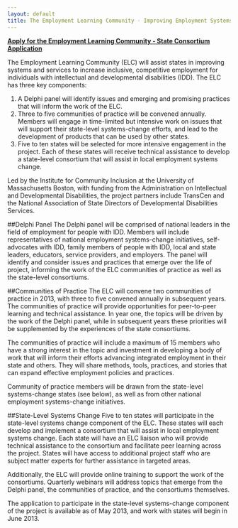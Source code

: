 ```yaml
---
layout: default
title: The Employment Learning Community - Improving Employment Systems and Services for Individuals with IDD
---
```


<div class="panel radius">
  <p><strong><a href="application.html">Apply for the Employment Learning Community - State Consortium Application</a></strong></p>
</div>
The Employment Learning Community (ELC) will assist states in improving systems and services to increase inclusive, competitive employment for individuals with intellectual and developmental disabilities (IDD). The ELC has three key components:



1. A Delphi panel will identify issues and emerging and promising practices that will inform the work of the ELC.
2. Three to five communities of practice will be convened annually. Members will engage in time-limited but intensive work on issues that will support their state-level systems-change efforts, and lead to the development of products that can be used by other states.
3. Five to ten states will be selected for more intensive engagement in the project. Each of these states will receive technical assistance to develop a state-level consortium that will assist in local employment systems change.

Led by the Institute for Community Inclusion at the University of Massachusetts Boston, with funding from the Administration on Intellectual and Developmental Disabilities, the project partners include TransCen and the National Association of State Directors of Developmental Disabilities Services.

##Delphi Panel
The Delphi panel will be comprised of national leaders in the field of employment for people with IDD. Members will include representatives of national employment systems-change initiatives, self-advocates with IDD, family members of people with IDD, local and state leaders, educators, service providers, and employers.
The panel will identify and consider issues and practices that emerge over the life of project, informing the work of the ELC communities of practice as well as the state-level consortiums.

##Communities of Practice
The ELC will convene two communities of practice in 2013, with three to five convened annually in subsequent years. The communities of practice will provide opportunities for peer-to-peer learning and technical assistance. In year one, the topics will be driven by the work of the Delphi panel, while in subsequent years these priorities will be supplemented by the experiences of the state consortiums.

The communities of practice will include a maximum of 15 members who have a strong interest in the topic and investment in developing a body of work that will inform their efforts advancing integrated employment in their state and others. They will share methods, tools, practices, and stories that can expand effective employment policies and practices. 

Community of practice members will be drawn from the state-level systems-change states (see below), as well as from other national employment systems-change initiatives.

##State-Level Systems Change
Five to ten states will participate in the state-level systems change component of the ELC. These states will each develop and implement a consortium that will assist in local employment systems change. Each state will have an ELC liaison who will provide technical assistance to the consortium and facilitate peer learning across the project. States will have access to additional project staff who are subject matter experts for further assistance in targeted areas.

Additionally, the ELC will provide online training to support the work of the consortiums. Quarterly webinars will address topics that emerge from the Delphi panel, the communities of practice, and the consortiums themselves.

The application to participate in the state-level systems-change component of the project is available as of May 2013, and work with states will begin in June 2013.